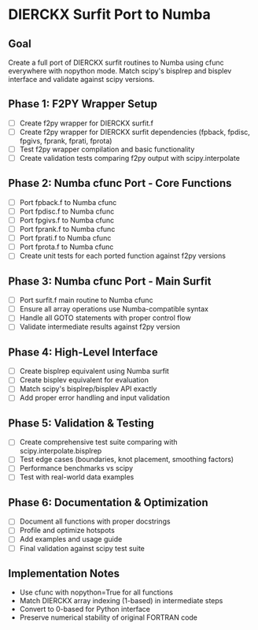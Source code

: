 # DIERCKX Surfit Port to Numba

## Goal
Create a full port of DIERCKX surfit routines to Numba using cfunc everywhere with nopython mode. Match scipy's bisplrep and bisplev interface and validate against scipy versions.

## Phase 1: F2PY Wrapper Setup
- [ ] Create f2py wrapper for DIERCKX surfit.f
- [ ] Create f2py wrapper for DIERCKX surfit dependencies (fpback, fpdisc, fpgivs, fprank, fprati, fprota)
- [ ] Test f2py wrapper compilation and basic functionality
- [ ] Create validation tests comparing f2py output with scipy.interpolate

## Phase 2: Numba cfunc Port - Core Functions
- [ ] Port fpback.f to Numba cfunc
- [ ] Port fpdisc.f to Numba cfunc  
- [ ] Port fpgivs.f to Numba cfunc
- [ ] Port fprank.f to Numba cfunc
- [ ] Port fprati.f to Numba cfunc
- [ ] Port fprota.f to Numba cfunc
- [ ] Create unit tests for each ported function against f2py versions

## Phase 3: Numba cfunc Port - Main Surfit
- [ ] Port surfit.f main routine to Numba cfunc
- [ ] Ensure all array operations use Numba-compatible syntax
- [ ] Handle all GOTO statements with proper control flow
- [ ] Validate intermediate results against f2py version

## Phase 4: High-Level Interface
- [ ] Create bisplrep equivalent using Numba surfit
- [ ] Create bisplev equivalent for evaluation
- [ ] Match scipy's bisplrep/bisplev API exactly
- [ ] Add proper error handling and input validation

## Phase 5: Validation & Testing
- [ ] Create comprehensive test suite comparing with scipy.interpolate.bisplrep
- [ ] Test edge cases (boundaries, knot placement, smoothing factors)
- [ ] Performance benchmarks vs scipy
- [ ] Test with real-world data examples

## Phase 6: Documentation & Optimization
- [ ] Document all functions with proper docstrings
- [ ] Profile and optimize hotspots
- [ ] Add examples and usage guide
- [ ] Final validation against scipy test suite

## Implementation Notes
- Use cfunc with nopython=True for all functions
- Match DIERCKX array indexing (1-based) in intermediate steps
- Convert to 0-based for Python interface
- Preserve numerical stability of original FORTRAN code